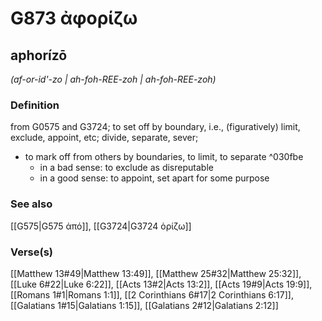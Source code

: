 # G873 ἀφορίζω

## aphorízō

_(af-or-id'-zo | ah-foh-REE-zoh | ah-foh-REE-zoh)_

### Definition

from G0575 and G3724; to set off by boundary, i.e., (figuratively) limit, exclude, appoint, etc; divide, separate, sever; 

- to mark off from others by boundaries, to limit, to separate ^030fbe
  - in a bad sense: to exclude as disreputable
  - in a good sense: to appoint, set apart for some purpose

### See also

[[G575|G575 ἀπό]], [[G3724|G3724 ὁρίζω]]

### Verse(s)

[[Matthew 13#49|Matthew 13:49]], [[Matthew 25#32|Matthew 25:32]], [[Luke 6#22|Luke 6:22]], [[Acts 13#2|Acts 13:2]], [[Acts 19#9|Acts 19:9]], [[Romans 1#1|Romans 1:1]], [[2 Corinthians 6#17|2 Corinthians 6:17]], [[Galatians 1#15|Galatians 1:15]], [[Galatians 2#12|Galatians 2:12]]